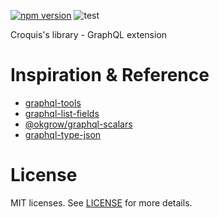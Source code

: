 [![npm version](https://badge.fury.io/js/%40croquiscom%2Fcrary-graphql.svg)](https://badge.fury.io/js/%40croquiscom%2Fcrary-graphql)
![test](https://github.com/croquiscom/crary-node/workflows/test/badge.svg)

Croquis's library - GraphQL extension

# Inspiration & Reference

- [graphql-tools](https://github.com/ardatan/graphql-tools)
- [graphql-list-fields](https://github.com/jakepusateri/graphql-list-fields)
- [@okgrow/graphql-scalars](https://github.com/okgrow/graphql-scalars)
- [graphql-type-json](https://github.com/taion/graphql-type-json)

# License

MIT licenses. See [LICENSE](https://github.com/croquiscom/crary-node/blob/master/packages/graphql/LICENSE) for more details.
